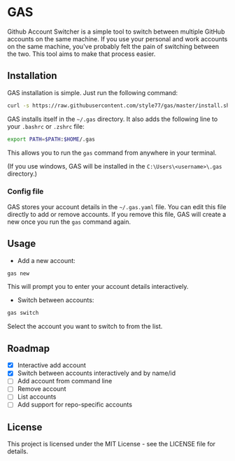 # GAS

Github Account Switcher is a simple tool to switch between multiple GitHub accounts on the same machine. If you use your personal and work accounts on the same machine, you've probably felt the pain of switching between the two. This tool aims to make that process easier.

## Installation

GAS installation is simple. Just run the following command:

```bash
curl -s https://raw.githubusercontent.com/style77/gas/master/install.sh | bash
```

GAS installs itself in the `~/.gas` directory. It also adds the following line to your `.bashrc` or `.zshrc` file:

```bash
export PATH=$PATH:$HOME/.gas
```

This allows you to run the `gas` command from anywhere in your terminal.

(If you use windows, GAS will be installed in the `C:\Users\<username>\.gas` directory.)

### Config file

GAS stores your account details in the `~/.gas.yaml` file. You can edit this file directly to add or remove accounts.
If you remove this file, GAS will create a new once you run the `gas` command again.

## Usage

- Add a new account:

```bash
gas new
```

This will prompt you to enter your account details interactively.

- Switch between accounts:

```bash
gas switch
```

Select the account you want to switch to from the list.

## Roadmap

- [x] Interactive add account
- [x] Switch between accounts interactively and by name/id
- [ ] Add account from command line
- [ ] Remove account
- [ ] List accounts
- [ ] Add support for repo-specific accounts

## License
This project is licensed under the MIT License - see the LICENSE file for details.
